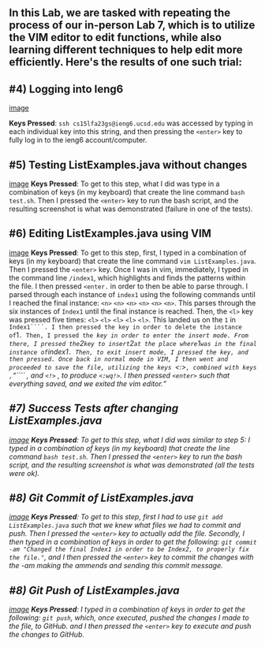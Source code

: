 ## **In this Lab, we are tasked with repeating the process of our in-person Lab 7, which is to utilize the VIM editor to edit functions, while also learning different techniques to help edit more efficiently. Here's the results of one such trial:** 

## **#4) Logging into Ieng6**

[image](SSHLogIn.png)

**Keys Pressed**: ```ssh cs15lfa23gs@ieng6.ucsd.edu``` was accessed by typing in each individual key into this string, and then pressing the ```<enter>``` key to fully log in to the ieng6 account/computer. 

## **#5) Testing ListExamples.java without changes**
[image](TestFailuresPreChanges.png)
**Keys Pressed**: To get to this step, what I did was type in a combination of keys (in my keyboard) that create the line command ```bash test.sh```. Then I pressed the ```<enter>``` key to run the bash script, and the resulting screenshot is what was demonstrated (failure in one of the tests).

## **#6) Editing ListExamples.java using VIM**
[image](VIMEditListChangeDefinitive.png)
**Keys Pressed**: To get to this step, first, I typed in a combination of keys (in my keyboard) that create the line command ```vim ListExamples.java```. Then I pressed the ```<enter>``` key. Once I was in vim, immediately, I typed in the command line ```/index1```, which highlights and finds the patterns within the file. I then pressed ```<enter.``` in order to then be able to parse through. I parsed through each instance of ```index1``` using the following commands until I reached the final instance: ```<n>``` ```<n>``` ```<n>``` ```<n>``` ```<n>``` ```<n>```. This parses through the six instances of ```Index1``` until the final instance is reached. Then, the ```<l>``` key was pressed five times: ```<l>``` ```<l>``` ```<l>``` ```<l>``` ```<l>```. This landed us on the ```1``` in ```Index1````. I then pressed the ```<x>``` key in order to delete the instance of ```1```. Then, I pressed the ```<i>``` key in order to enter the insert mode. From there, I pressed the ```2``` key to insert ```2``` at the place where ```1``` was in the final instance of ```index1```. Then, to exit insert mode, I pressed the ```<esc>``` key, and then pressed ```<enter>```. Once back in normal mode in VIM, I then went and proceeded to save the file, utilizing the keys ```<:>```, combined with keys ```<w>``` , ```<q>```` , and ```<!>``` , to produce ```<:wq!>```. I then pressed ```<enter>``` such that everything saved, and we exited the vim editor. 


## **#7) Success Tests after changing ListExamples.java**
[image](BashRunTestsPostChanges.png)
**Keys Pressed**: To get to this step, what I did was similar to step 5: I typed in a combination of keys (in my keyboard) that create the line command ```bash test.sh```. Then I pressed the ```<enter>``` key to run the bash script, and the resulting screenshot is what was demonstrated (all the tests were ok).

## **#8) Git Commit of ListExamples.java**
[image](GitCommitUsing-am.png)
**Keys Pressed**: To get to this step, first I had to use ```git add ListExamples.java``` such that we knew what files we had to commit and push. Then I pressed the ```<enter>``` key to actually add the file. Secondly, I then typed in a combination of keys in order to get the following: ```git commit -am "Changed the final Index1 in order to be Index2, to properly fix the file."```, and I then pressed the ```<enter>``` key to commit the changes with the -am making the ammends and sending this commit message. 


## **#8) Git Push of ListExamples.java**
[image](GitPushFinal.png)
**Keys Pressed**: I typed in a combination of keys in order to get the following: ```git push```, which, once executed, pushed the changes I made to the file, to GitHub. and I then pressed the ```<enter>``` key to execute and push the changes to GitHub.
